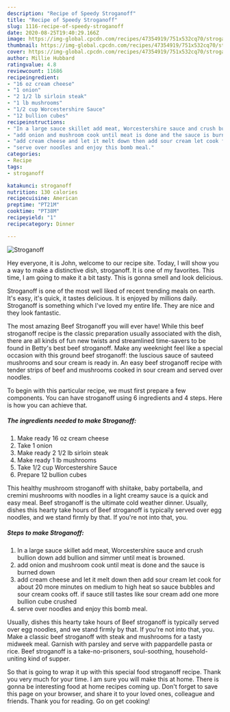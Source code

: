 ```yaml
---
description: "Recipe of Speedy Stroganoff"
title: "Recipe of Speedy Stroganoff"
slug: 1116-recipe-of-speedy-stroganoff
date: 2020-08-25T19:40:29.166Z
image: https://img-global.cpcdn.com/recipes/47354919/751x532cq70/stroganoff-recipe-main-photo.jpg
thumbnail: https://img-global.cpcdn.com/recipes/47354919/751x532cq70/stroganoff-recipe-main-photo.jpg
cover: https://img-global.cpcdn.com/recipes/47354919/751x532cq70/stroganoff-recipe-main-photo.jpg
author: Millie Hubbard
ratingvalue: 4.8
reviewcount: 11686
recipeingredient:
- "16 oz cream cheese"
- "1 onion"
- "2 1/2 lb sirloin steak"
- "1 lb mushrooms"
- "1/2 cup Worcestershire Sauce"
- "12 bullion cubes"
recipeinstructions:
- "In a large sauce skillet add meat, Worcestershire sauce and crush bullion down add bullion and simmer until meat is browned."
- "add onion and mushroom cook until meat is done and the sauce is burned down"
- "add cream cheese and let it melt down then add sour cream let cook for about 20 more minutes on medium to high heat so sauce bubbles and sour cream cooks off. if sauce still tastes like sour cream add one more bullion cube crushed"
- "serve over noodles and enjoy this bomb meal."
categories:
- Recipe
tags:
- stroganoff

katakunci: stroganoff 
nutrition: 130 calories
recipecuisine: American
preptime: "PT21M"
cooktime: "PT38M"
recipeyield: "1"
recipecategory: Dinner

---
```



![Stroganoff](https://img-global.cpcdn.com/recipes/47354919/751x532cq70/stroganoff-recipe-main-photo.jpg)

Hey everyone, it is John, welcome to our recipe site. Today, I will show you a way to make a distinctive dish, stroganoff. It is one of my favorites. This time, I am going to make it a bit tasty. This is gonna smell and look delicious.

Stroganoff is one of the most well liked of recent trending meals on earth. It's easy, it's quick, it tastes delicious. It is enjoyed by millions daily. Stroganoff is something which I've loved my entire life. They are nice and they look fantastic.

The most amazing Beef Stroganoff you will ever have! While this beef stroganoff recipe is the classic preparation usually associated with the dish, there are all kinds of fun new twists and streamlined time-savers to be found in Betty&#39;s best beef stroganoff. Make any weeknight feel like a special occasion with this ground beef stroganoff: the luscious sauce of sauteed mushrooms and sour cream is ready in. An easy beef stroganoff recipe with tender strips of beef and mushrooms cooked in sour cream and served over noodles.


To begin with this particular recipe, we must first prepare a few components. You can have stroganoff using 6 ingredients and 4 steps. Here is how you can achieve that.

<!--inarticleads1-->

##### The ingredients needed to make Stroganoff:

1. Make ready 16 oz cream cheese
1. Take 1 onion
1. Make ready 2 1/2 lb sirloin steak
1. Make ready 1 lb mushrooms
1. Take 1/2 cup Worcestershire Sauce
1. Prepare 12 bullion cubes


This healthy mushroom stroganoff with shiitake, baby portabella, and cremini mushrooms with noodles in a light creamy sauce is a quick and easy meal. Beef stroganoff is the ultimate cold weather dinner. Usually, dishes this hearty take hours of Beef stroganoff is typically served over egg noodles, and we stand firmly by that. If you&#39;re not into that, you. 

<!--inarticleads2-->

##### Steps to make Stroganoff:

1. In a large sauce skillet add meat, Worcestershire sauce and crush bullion down add bullion and simmer until meat is browned.
1. add onion and mushroom cook until meat is done and the sauce is burned down
1. add cream cheese and let it melt down then add sour cream let cook for about 20 more minutes on medium to high heat so sauce bubbles and sour cream cooks off. if sauce still tastes like sour cream add one more bullion cube crushed
1. serve over noodles and enjoy this bomb meal.


Usually, dishes this hearty take hours of Beef stroganoff is typically served over egg noodles, and we stand firmly by that. If you&#39;re not into that, you. Make a classic beef stroganoff with steak and mushrooms for a tasty midweek meal. Garnish with parsley and serve with pappardelle pasta or rice. Beef stroganoff is a take-no-prisoners, soul-soothing, household-uniting kind of supper. 

So that is going to wrap it up with this special food stroganoff recipe. Thank you very much for your time. I am sure you will make this at home. There is gonna be interesting food at home recipes coming up. Don't forget to save this page on your browser, and share it to your loved ones, colleague and friends. Thank you for reading. Go on get cooking!
